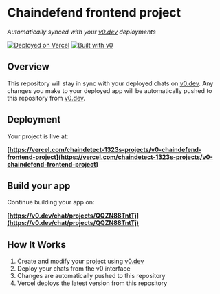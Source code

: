 # Chaindefend frontend project

*Automatically synced with your [v0.dev](https://v0.dev) deployments*

[![Deployed on Vercel](https://img.shields.io/badge/Deployed%20on-Vercel-black?style=for-the-badge&logo=vercel)](https://vercel.com/chaindetect-1323s-projects/v0-chaindefend-frontend-project)
[![Built with v0](https://img.shields.io/badge/Built%20with-v0.dev-black?style=for-the-badge)](https://v0.dev/chat/projects/QQZN88TntTj)

## Overview

This repository will stay in sync with your deployed chats on [v0.dev](https://v0.dev).
Any changes you make to your deployed app will be automatically pushed to this repository from [v0.dev](https://v0.dev).

## Deployment

Your project is live at:

**[https://vercel.com/chaindetect-1323s-projects/v0-chaindefend-frontend-project](https://vercel.com/chaindetect-1323s-projects/v0-chaindefend-frontend-project)**

## Build your app

Continue building your app on:

**[https://v0.dev/chat/projects/QQZN88TntTj](https://v0.dev/chat/projects/QQZN88TntTj)**

## How It Works

1. Create and modify your project using [v0.dev](https://v0.dev)
2. Deploy your chats from the v0 interface
3. Changes are automatically pushed to this repository
4. Vercel deploys the latest version from this repository